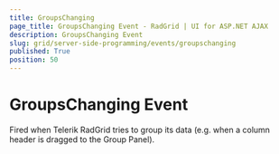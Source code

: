 ```yaml
---
title: GroupsChanging
page_title: GroupsChanging Event - RadGrid | UI for ASP.NET AJAX
description: GroupsChanging Event
slug: grid/server-side-programming/events/groupschanging
published: True
position: 50
---
```


# GroupsChanging Event

Fired when Telerik RadGrid tries to group its data (e.g. when a column header is dragged to the Group Panel).

